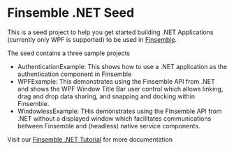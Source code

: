 # Finsemble .NET Seed

This is a seed project to help you get started building .NET Applications (currently only WPF is supported) to be used in [Finsemble](https://www.chartiq.com/finsemble/).

The seed contains a three sample projects
- AuthenticationExample: This shows how to use a .NET application as the authentication component in Finsemble
- WPFExample: This demonstrates using the Finsemble API from .NET and shows the WPF Window Title Bar user control which allows linking, drag and drop data sharing, and snapping and docking within Finsemble.
- WindowlessExample: THis demonstrates using the FInsemble API from .NET without a displayed window which facilitates communications between Finsemble and (headless) native service components.

Visit our [Finsemble .NET Tutorial](https://documentation.chartiq.com/finsemble/tutorial-IntegratingANetApplication.html) for more documentation
